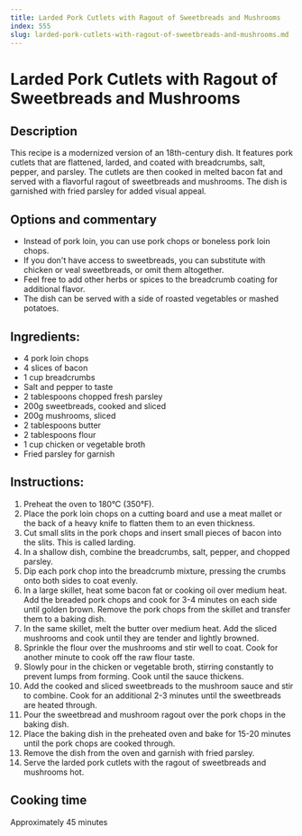 ```yaml
---
title: Larded Pork Cutlets with Ragout of Sweetbreads and Mushrooms
index: 555
slug: larded-pork-cutlets-with-ragout-of-sweetbreads-and-mushrooms.md
---
```


# Larded Pork Cutlets with Ragout of Sweetbreads and Mushrooms

## Description
This recipe is a modernized version of an 18th-century dish. It features pork cutlets that are flattened, larded, and coated with breadcrumbs, salt, pepper, and parsley. The cutlets are then cooked in melted bacon fat and served with a flavorful ragout of sweetbreads and mushrooms. The dish is garnished with fried parsley for added visual appeal.

## Options and commentary
- Instead of pork loin, you can use pork chops or boneless pork loin chops.
- If you don't have access to sweetbreads, you can substitute with chicken or veal sweetbreads, or omit them altogether.
- Feel free to add other herbs or spices to the breadcrumb coating for additional flavor.
- The dish can be served with a side of roasted vegetables or mashed potatoes.

## Ingredients:
- 4 pork loin chops
- 4 slices of bacon
- 1 cup breadcrumbs
- Salt and pepper to taste
- 2 tablespoons chopped fresh parsley
- 200g sweetbreads, cooked and sliced
- 200g mushrooms, sliced
- 2 tablespoons butter
- 2 tablespoons flour
- 1 cup chicken or vegetable broth
- Fried parsley for garnish

## Instructions:
1. Preheat the oven to 180°C (350°F).
2. Place the pork loin chops on a cutting board and use a meat mallet or the back of a heavy knife to flatten them to an even thickness.
3. Cut small slits in the pork chops and insert small pieces of bacon into the slits. This is called larding.
4. In a shallow dish, combine the breadcrumbs, salt, pepper, and chopped parsley.
5. Dip each pork chop into the breadcrumb mixture, pressing the crumbs onto both sides to coat evenly.
6. In a large skillet, heat some bacon fat or cooking oil over medium heat. Add the breaded pork chops and cook for 3-4 minutes on each side until golden brown. Remove the pork chops from the skillet and transfer them to a baking dish.
7. In the same skillet, melt the butter over medium heat. Add the sliced mushrooms and cook until they are tender and lightly browned.
8. Sprinkle the flour over the mushrooms and stir well to coat. Cook for another minute to cook off the raw flour taste.
9. Slowly pour in the chicken or vegetable broth, stirring constantly to prevent lumps from forming. Cook until the sauce thickens.
10. Add the cooked and sliced sweetbreads to the mushroom sauce and stir to combine. Cook for an additional 2-3 minutes until the sweetbreads are heated through.
11. Pour the sweetbread and mushroom ragout over the pork chops in the baking dish.
12. Place the baking dish in the preheated oven and bake for 15-20 minutes until the pork chops are cooked through.
13. Remove the dish from the oven and garnish with fried parsley.
14. Serve the larded pork cutlets with the ragout of sweetbreads and mushrooms hot.

## Cooking time
Approximately 45 minutes